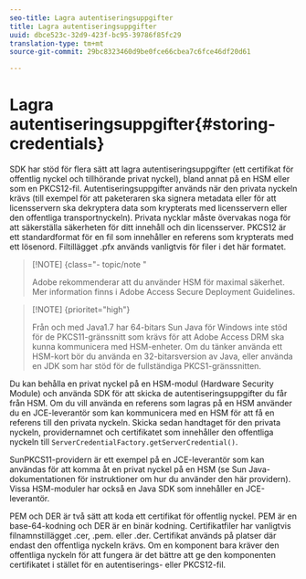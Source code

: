 ```yaml
---
seo-title: Lagra autentiseringsuppgifter
title: Lagra autentiseringsuppgifter
uuid: dbce523c-32d9-423f-bc95-39786f85fc29
translation-type: tm+mt
source-git-commit: 29bc8323460d9be0fce66cbea7c6fce46df20d61

---
```



# Lagra autentiseringsuppgifter{#storing-credentials}

SDK har stöd för flera sätt att lagra autentiseringsuppgifter (ett certifikat för offentlig nyckel och tillhörande privat nyckel), bland annat på en HSM eller som en PKCS12-fil. Autentiseringsuppgifter används när den privata nyckeln krävs (till exempel för att paketeraren ska signera metadata eller för att licensservern ska dekryptera data som krypterats med licensservern eller den offentliga transportnyckeln). Privata nycklar måste övervakas noga för att säkerställa säkerheten för ditt innehåll och din licensserver. PKCS12 är ett standardformat för en fil som innehåller en referens som krypterats med ett lösenord. Filtillägget .pfx används vanligtvis för filer i det här formatet.

>[!NOTE] {class=&quot;- topic/note &quot;
>
>Adobe rekommenderar att du använder HSM för maximal säkerhet. Mer information finns i Adobe Access Secure Deployment Guidelines.

>[!NOTE] {prioritet=&quot;high&quot;}
>
>Från och med Java1.7 har 64-bitars Sun Java för Windows inte stöd för de PKCS11-gränssnitt som krävs för att Adobe Access DRM ska kunna kommunicera med HSM-enheter. Om du tänker använda ett HSM-kort bör du använda en 32-bitarsversion av Java, eller använda en JDK som har stöd för de fullständiga PKCS1-gränssnitten.

Du kan behålla en privat nyckel på en HSM-modul (Hardware Security Module) och använda SDK för att skicka de autentiseringsuppgifter du får från HSM. Om du vill använda en referens som lagras på en HSM använder du en JCE-leverantör som kan kommunicera med en HSM för att få en referens till den privata nyckeln. Skicka sedan handtaget för den privata nyckeln, providernamnet och certifikatet som innehåller den offentliga nyckeln till `ServerCredentialFactory.getServerCredential()`.

SunPKCS11-providern är ett exempel på en JCE-leverantör som kan användas för att komma åt en privat nyckel på en HSM (se Sun Java-dokumentationen för instruktioner om hur du använder den här providern). Vissa HSM-moduler har också en Java SDK som innehåller en JCE-leverantör.

PEM och DER är två sätt att koda ett certifikat för offentlig nyckel. PEM är en base-64-kodning och DER är en binär kodning. Certifikatfiler har vanligtvis filnamnstillägget .cer, .pem. eller .der. Certifikat används på platser där endast den offentliga nyckeln krävs. Om en komponent bara kräver den offentliga nyckeln för att fungera är det bättre att ge den komponenten certifikatet i stället för en autentiserings- eller PKCS12-fil.
